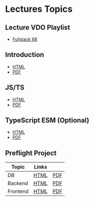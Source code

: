 # Lectures Topics

## Lecture VDO Playlist

- [Fullstack 68](https://www.youtube.com/playlist?list=PLNGLpHQhvGrtrp-1i6v9hK5HyvXD2BNT4)

## Introduction

- [HTML](/src/T01_intro/T01.html)
- [PDF](/src/T01_intro/T01.pdf)

## JS/TS

- [HTML](/src/T02_js_ts/T02.html)
- [PDF](/src/T02_js_ts/T02.pdf)

## TypeScript ESM (Optional)

- [HTML](/src/T02A_ts_esm/T02A.html)
- [PDF](/src/T02A_ts_esm/T02A.pdf)

## Preflight Project

| Topic    | Links                                 |                                     |
| -------- | ------------------------------------- | ----------------------------------- |
| DB       | [HTML](/src/T03_pf_db/T03.html)       | [PDF](/src/T03_pf_db/T03.pdf)       |
| Backend  | [HTML](/src/T04_pf_backend/T04.html)  | [PDF](/src/T04_pf_backend/T04.pdf)  |
| Frontend | [HTML](/src/T05_pf_frontend/T05.html) | [PDF](/src/T05_pf_frontend/T05.pdf) |
